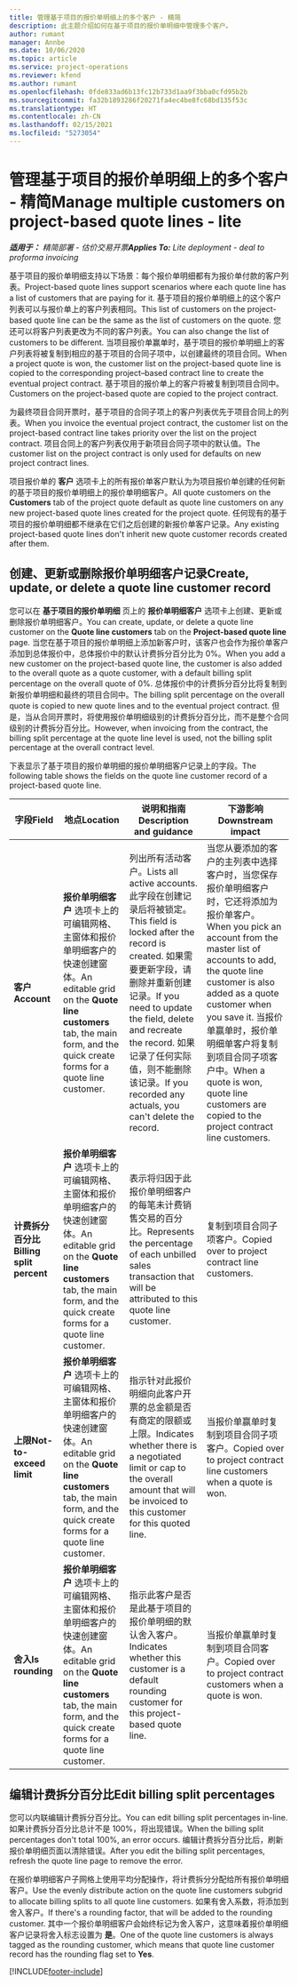 ```yaml
---
title: 管理基于项目的报价单明细上的多个客户 - 精简
description: 此主题介绍如何在基于项目的报价单明细中管理多个客户。
author: rumant
manager: Annbe
ms.date: 10/06/2020
ms.topic: article
ms.service: project-operations
ms.reviewer: kfend
ms.author: rumant
ms.openlocfilehash: 0fde833ad6b13fc12b733d1aa9f3bba0cfd95b2b
ms.sourcegitcommit: fa32b1893286f20271fa4ec4be8fc68bd135f53c
ms.translationtype: HT
ms.contentlocale: zh-CN
ms.lasthandoff: 02/15/2021
ms.locfileid: "5273054"
---
```

# <a name="manage-multiple-customers-on-project-based-quote-lines---lite"></a><span data-ttu-id="d9339-103">管理基于项目的报价单明细上的多个客户 - 精简</span><span class="sxs-lookup"><span data-stu-id="d9339-103">Manage multiple customers on project-based quote lines - lite</span></span>

<span data-ttu-id="d9339-104">_**适用于：** 精简部署 - 估价交易开票_</span><span class="sxs-lookup"><span data-stu-id="d9339-104">_**Applies To:** Lite deployment - deal to proforma invoicing_</span></span>

<span data-ttu-id="d9339-105">基于项目的报价单明细支持以下场景：每个报价单明细都有为报价单付款的客户列表。</span><span class="sxs-lookup"><span data-stu-id="d9339-105">Project-based quote lines support scenarios where each quote line has a list of customers that are paying for it.</span></span> <span data-ttu-id="d9339-106">基于项目的报价单明细上的这个客户列表可以与报价单上的客户列表相同。</span><span class="sxs-lookup"><span data-stu-id="d9339-106">This list of customers on the project-based quote line can be the same as the list of customers on the quote.</span></span> <span data-ttu-id="d9339-107">您还可以将客户列表更改为不同的客户列表。</span><span class="sxs-lookup"><span data-stu-id="d9339-107">You can also change the list of customers to be different.</span></span> <span data-ttu-id="d9339-108">当项目报价单赢单时，基于项目的报价单明细上的客户列表将被复制到相应的基于项目的合同子项中，以创建最终的项目合同。</span><span class="sxs-lookup"><span data-stu-id="d9339-108">When a project quote is won, the customer list on the project-based quote line is copied to the corresponding project–based contract line to create the eventual project contract.</span></span> <span data-ttu-id="d9339-109">基于项目的报价单上的客户将被复制到项目合同中。</span><span class="sxs-lookup"><span data-stu-id="d9339-109">Customers on the project-based quote are copied to the project contract.</span></span>

<span data-ttu-id="d9339-110">为最终项目合同开票时，基于项目的合同子项上的客户列表优先于项目合同上的列表。</span><span class="sxs-lookup"><span data-stu-id="d9339-110">When you invoice the eventual project contract, the customer list on the project-based contract line takes priority over the list on the project contract.</span></span> <span data-ttu-id="d9339-111">项目合同上的客户列表仅用于新项目合同子项中的默认值。</span><span class="sxs-lookup"><span data-stu-id="d9339-111">The customer list on the project contract is only used for defaults on new project contract lines.</span></span>

<span data-ttu-id="d9339-112">项目报价单的 **客户** 选项卡上的所有报价单客户默认为为项目报价单创建的任何新的基于项目的报价单明细上的报价单明细客户。</span><span class="sxs-lookup"><span data-stu-id="d9339-112">All quote customers on the **Customers** tab of the project quote default as quote line customers on any new project-based quote lines created for the project quote.</span></span> <span data-ttu-id="d9339-113">任何现有的基于项目的报价单明细都不继承在它们之后创建的新报价单客户记录。</span><span class="sxs-lookup"><span data-stu-id="d9339-113">Any existing project-based quote lines don't inherit new quote customer records created after them.</span></span>

## <a name="create-update-or-delete-a-quote-line-customer-record"></a><span data-ttu-id="d9339-114">创建、更新或删除报价单明细客户记录</span><span class="sxs-lookup"><span data-stu-id="d9339-114">Create, update, or delete a quote line customer record</span></span>

<span data-ttu-id="d9339-115">您可以在 **基于项目的报价单明细** 页上的 **报价单明细客户** 选项卡上创建、更新或删除报价单明细客户。</span><span class="sxs-lookup"><span data-stu-id="d9339-115">You can create, update, or delete a quote line customer on the **Quote line customers** tab on the **Project-based quote line** page.</span></span> <span data-ttu-id="d9339-116">当您在基于项目的报价单明细上添加新客户时，该客户也会作为报价单客户添加到总体报价中，总体报价中的默认计费拆分百分比为 0%。</span><span class="sxs-lookup"><span data-stu-id="d9339-116">When you add a new customer on the project-based quote line, the customer is also added to the overall quote as a quote customer, with a default billing split percentage on the overall quote of 0%.</span></span> <span data-ttu-id="d9339-117">总体报价中的计费拆分百分比将复制到新报价单明细和最终的项目合同中。</span><span class="sxs-lookup"><span data-stu-id="d9339-117">The billing split percentage on the overall quote is copied to new quote lines and to the eventual project contract.</span></span> <span data-ttu-id="d9339-118">但是，当从合同开票时，将使用报价单明细级别的计费拆分百分比，而不是整个合同级别的计费拆分百分比。</span><span class="sxs-lookup"><span data-stu-id="d9339-118">However, when invoicing from the contract, the billing split percentage at the quote line level is used, not the billing split percentage at the overall contract level.</span></span> 

<span data-ttu-id="d9339-119">下表显示了基于项目的报价单明细的报价单明细客户记录上的字段。</span><span class="sxs-lookup"><span data-stu-id="d9339-119">The following table shows the fields on the quote line customer record of a project-based quote line.</span></span>

| <span data-ttu-id="d9339-120">字段</span><span class="sxs-lookup"><span data-stu-id="d9339-120">Field</span></span> | <span data-ttu-id="d9339-121">地点</span><span class="sxs-lookup"><span data-stu-id="d9339-121">Location</span></span> | <span data-ttu-id="d9339-122">说明和指南</span><span class="sxs-lookup"><span data-stu-id="d9339-122">Description and guidance</span></span> | <span data-ttu-id="d9339-123">下游影响</span><span class="sxs-lookup"><span data-stu-id="d9339-123">Downstream impact</span></span> |
| --- | --- | --- | --- |
| <span data-ttu-id="d9339-124">**客户**</span><span class="sxs-lookup"><span data-stu-id="d9339-124">**Account**</span></span> | <span data-ttu-id="d9339-125">**报价单明细客户** 选项卡上的可编辑网格、主窗体和报价单明细客户的快速创建窗体。</span><span class="sxs-lookup"><span data-stu-id="d9339-125">An editable grid on the **Quote line customers** tab, the main form, and the quick create forms for a quote line customer.</span></span> | <span data-ttu-id="d9339-126">列出所有活动客户。</span><span class="sxs-lookup"><span data-stu-id="d9339-126">Lists all active accounts.</span></span> <span data-ttu-id="d9339-127">此字段在创建记录后将被锁定。</span><span class="sxs-lookup"><span data-stu-id="d9339-127">This field is locked after the record is created.</span></span> <span data-ttu-id="d9339-128">如果需要更新字段，请删除并重新创建记录。</span><span class="sxs-lookup"><span data-stu-id="d9339-128">If you need to update the field, delete and recreate the record.</span></span> <span data-ttu-id="d9339-129">如果记录了任何实际值，则不能删除该记录。</span><span class="sxs-lookup"><span data-stu-id="d9339-129">If you recorded any actuals, you can't delete the record.</span></span> | <span data-ttu-id="d9339-130">当您从要添加的客户的主列表中选择客户时，当您保存报价单明细客户时，它还将添加为报价单客户。</span><span class="sxs-lookup"><span data-stu-id="d9339-130">When you pick an account from the master list of accounts to add, the quote line customer is also added as a quote customer when you save it.</span></span> <span data-ttu-id="d9339-131">当报价单赢单时，报价单明细单客户将复制到项目合同子项客户中。</span><span class="sxs-lookup"><span data-stu-id="d9339-131">When a quote is won, quote line customers are copied to the project contract line customers.</span></span> |
| <span data-ttu-id="d9339-132">**计费拆分百分比**</span><span class="sxs-lookup"><span data-stu-id="d9339-132">**Billing split percent**</span></span> | <span data-ttu-id="d9339-133">**报价单明细客户** 选项卡上的可编辑网格、主窗体和报价单明细客户的快速创建窗体。</span><span class="sxs-lookup"><span data-stu-id="d9339-133">An editable grid on the **Quote line customers** tab, the main form, and the quick create forms for a quote line customer.</span></span> | <span data-ttu-id="d9339-134">表示将归因于此报价单明细客户的每笔未计费销售交易的百分比。</span><span class="sxs-lookup"><span data-stu-id="d9339-134">Represents the percentage of each unbilled sales transaction that will be attributed to this quote line customer.</span></span> | <span data-ttu-id="d9339-135">复制到项目合同子项客户。</span><span class="sxs-lookup"><span data-stu-id="d9339-135">Copied over to project contract line customers.</span></span> |
| <span data-ttu-id="d9339-136">**上限**</span><span class="sxs-lookup"><span data-stu-id="d9339-136">**Not-to-exceed limit**</span></span> | <span data-ttu-id="d9339-137">**报价单明细客户** 选项卡上的可编辑网格、主窗体和报价单明细客户的快速创建窗体。</span><span class="sxs-lookup"><span data-stu-id="d9339-137">An editable grid on the **Quote line customers** tab, the main form, and the quick create forms for a quote line customer.</span></span> | <span data-ttu-id="d9339-138">指示针对此报价明细向此客户开票的总金额是否有商定的限额或上限。</span><span class="sxs-lookup"><span data-stu-id="d9339-138">Indicates whether there is a negotiated limit or cap to the overall amount that will be invoiced to this customer for this quoted line.</span></span> | <span data-ttu-id="d9339-139">当报价单赢单时复制到项目合同子项客户。</span><span class="sxs-lookup"><span data-stu-id="d9339-139">Copied over to project contract line customers when a quote is won.</span></span> |
| <span data-ttu-id="d9339-140">**舍入**</span><span class="sxs-lookup"><span data-stu-id="d9339-140">**Is rounding**</span></span> | <span data-ttu-id="d9339-141">**报价单明细客户** 选项卡上的可编辑网格、主窗体和报价单明细客户的快速创建窗体。</span><span class="sxs-lookup"><span data-stu-id="d9339-141">An editable grid on the **Quote line customers** tab, the main form, and the quick create forms for a quote line customer.</span></span> | <span data-ttu-id="d9339-142">指示此客户是否是此基于项目的报价单明细的默认舍入客户。</span><span class="sxs-lookup"><span data-stu-id="d9339-142">Indicates whether this customer is a default rounding customer for this project-based quote line.</span></span> | <span data-ttu-id="d9339-143">当报价单赢单时复制到项目合同客户。</span><span class="sxs-lookup"><span data-stu-id="d9339-143">Copied over to project contract customers when a quote is won.</span></span> |

## <a name="edit-billing-split-percentages"></a><span data-ttu-id="d9339-144">编辑计费拆分百分比</span><span class="sxs-lookup"><span data-stu-id="d9339-144">Edit billing split percentages</span></span>

<span data-ttu-id="d9339-145">您可以内联编辑计费拆分百分比。</span><span class="sxs-lookup"><span data-stu-id="d9339-145">You can edit billing split percentages in-line.</span></span> <span data-ttu-id="d9339-146">如果计费拆分百分比总计不是 100%，将出现错误。</span><span class="sxs-lookup"><span data-stu-id="d9339-146">When the billing split percentages don't total 100%, an error occurs.</span></span> <span data-ttu-id="d9339-147">编辑计费拆分百分比后，刷新报价单明细页面以清除错误。</span><span class="sxs-lookup"><span data-stu-id="d9339-147">After you edit the billing split percentages, refresh the quote line page to remove the error.</span></span>

<span data-ttu-id="d9339-148">在报价单明细客户子网格上使用平均分配操作，将计费拆分分配给所有报价单明细客户。</span><span class="sxs-lookup"><span data-stu-id="d9339-148">Use the evenly distribute action on the quote line customers subgrid to allocate billing splits to all quote line customers.</span></span> <span data-ttu-id="d9339-149">如果有舍入系数，将添加到舍入客户。</span><span class="sxs-lookup"><span data-stu-id="d9339-149">If there's a rounding factor, that will be added to the rounding customer.</span></span> <span data-ttu-id="d9339-150">其中一个报价单明细客户会始终标记为舍入客户，这意味着报价单明细客户记录将舍入标志设置为 **是**。</span><span class="sxs-lookup"><span data-stu-id="d9339-150">One of the quote line customers is always tagged as the rounding customer, which means that quote line customer record has the rounding flag set to **Yes**.</span></span> 


[!INCLUDE[footer-include](../../includes/footer-banner.md)]